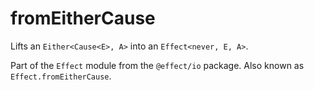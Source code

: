 # fromEitherCause

Lifts an `Either<Cause<E>, A>` into an `Effect<never, E, A>`.

Part of the `Effect` module from the `@effect/io` package. Also known as `Effect.fromEitherCause`.
